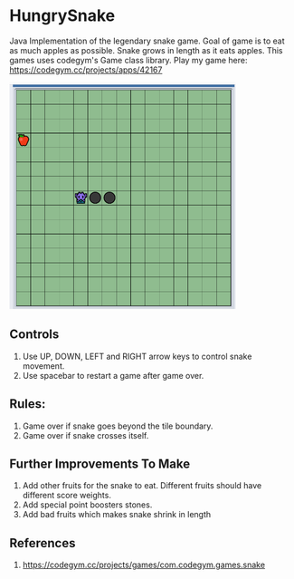 # HungrySnake

Java Implementation of the legendary snake game. Goal of game is to eat as much apples as possible.
Snake grows in length as it eats apples. This games uses codegym's Game class library.
Play my game here: https://codegym.cc/projects/apps/42167

<img src="game.PNG" alt="Screenshot of HungrySnake Game" width="400" height="400"/>

## Controls
1. Use UP, DOWN, LEFT and RIGHT arrow keys to control snake movement.
2. Use spacebar to restart a game after game over.

## Rules:
1. Game over if snake goes beyond the tile boundary.
2. Game over if snake crosses itself.

## Further Improvements To Make
1. Add other fruits for the snake to eat. Different fruits should have different score weights.
2. Add special point boosters stones.
3. Add bad fruits which makes snake shrink in length

## References
1. https://codegym.cc/projects/games/com.codegym.games.snake